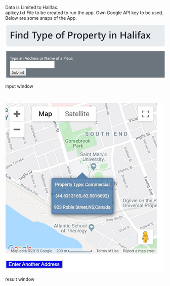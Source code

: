 Data is Limited to Halifax.<br>
apikey.txt File to be created to run the app. Own Google API key to be used.
Below are some snaps of the App.

![input screen](/Machine%20Learning%20Repo/Python/Property%20Type%20Identification%20Web%20App/APP%20Images/img0.JPG)
<p>input window</p><br>

![result screen](/Machine%20Learning%20Repo/Python/Property%20Type%20Identification%20Web%20App/APP%20Images/img1.JPG)
<br><p>result window</p>

